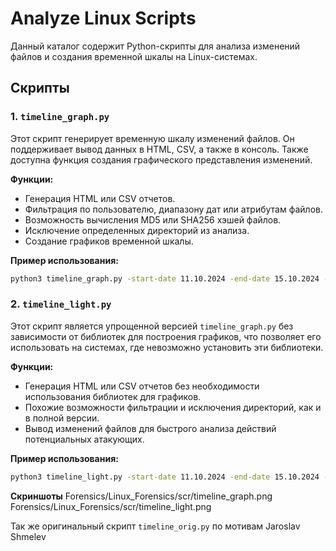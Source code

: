 # Analyze Linux Scripts

Данный каталог содержит Python-скрипты для анализа изменений файлов и создания временной шкалы на Linux-системах.

## Скрипты

### 1. `timeline_graph.py`
Этот скрипт генерирует временную шкалу изменений файлов. Он поддерживает вывод данных в HTML, CSV, а также в консоль. Также доступна функция создания графического представления изменений.

**Функции:**
- Генерация HTML или CSV отчетов.
- Фильтрация по пользователю, диапазону дат или атрибутам файлов.
- Возможность вычисления MD5 или SHA256 хэшей файлов.
- Исключение определенных директорий из анализа.
- Создание графиков временной шкалы.

**Пример использования:**
```bash
python3 timeline_graph.py -start-date 11.10.2024 -end-date 15.10.2024 -u clevergod -html -f timeline_report.html -graph
```

### 2. `timeline_light.py`
Этот скрипт является упрощенной версией `timeline_graph.py` без зависимости от библиотек для построения графиков, что позволяет его использовать на системах, где невозможно установить эти библиотеки.

**Функции:**
- Генерация HTML или CSV отчетов без необходимости использования библиотек для графиков.
- Похожие возможности фильтрации и исключения директорий, как и в полной версии.
- Вывод изменений файлов для быстрого анализа действий потенциальных атакующих.

**Пример использования:**
```bash
python3 timeline_light.py -start-date 11.10.2024 -end-date 15.10.2024 -u clevergod -html -f timeline_report.html
```
**Скриншоты**
Forensics/Linux_Forensics/scr/timeline_graph.png
Forensics/Linux_Forensics/scr/timeline_light.png

Так же оригинальный скрипт `timeline_orig.py` по мотивам Jaroslav Shmelev
